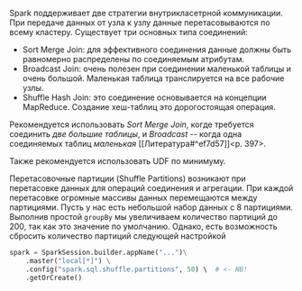 Spark поддерживает две стратегии внутрикласетрной коммуникации. При передаче данных от узла к узлу данные перетасовываются по всему кластеру. Существует три основных типа соединений:
- Sort Merge Join: для эффективного соединения данные должны быть равномерно распределены по соединяемым атрибутам.
- Broadcast Join: очень полезен при соединении маленькой таблицы и очень большой. Маленькая таблица транслируется на все рабочие узлы.
- Shuffle Hash Join: это соединение основывается на концепции MapReduce. Создание хеш-таблиц это дорогостоящая операция.

Рекомендуется использовать _Sort Merge Join_, когде требуется соединить _две большие таблицы_, и _Broadcast_ -- когда одна соединяемых таблиц _маленькая_ [[Литература#^ef7d57]]<p. 397>.

Также рекомендуется использовать UDF по минимуму.

Перетасовочные партиции (Shuffle Partitions) возникают при перетасовке данных для операций соединения и агрегации. При каждой перетасовке огромные массивы данных перемещаются между партициями. Пусть у нас есть небольшой набор данных с 8 партициями. Выполнив простой `groupBy` мы увеличиваем количество партиций до 200, так как это значение по умолчанию. Однако, есть возможность сбросить количество партиций следующей настройкой
```python
spark = SparkSession.builder.appName("...")\
    .master("local[*]") \
    .config("spark.sql.shuffle.partitions", 50) \  # <- NB!
    .getOrCreate()
```
